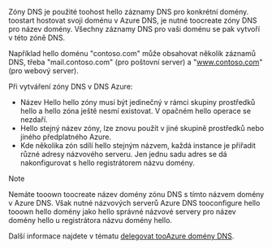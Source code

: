 Zóny DNS je použité toohost hello záznamy DNS pro konkrétní domény. toostart hostovat svoji doménu v Azure DNS, je nutné toocreate zóny DNS pro název domény. Všechny záznamy DNS pro vaši doménu se pak vytvoří v této zóně DNS.

Například hello doménu "contoso.com" může obsahovat několik záznamů DNS, třeba "mail.contoso.com" (pro poštovní server) a "www.contoso.com" (pro webový server).

Při vytváření zóny DNS v DNS Azure:

* Název Hello hello zóny musí být jedinečný v rámci skupiny prostředků hello a hello zóna ještě nesmí existovat. V opačném hello operace se nezdaří.
* Hello stejný název zóny, lze znovu použít v jiné skupině prostředků nebo jiného předplatného Azure.
* Kde několika zón sdílí hello stejným názvem, každá instance je přiřadit různé adresy názvového serveru. Jen jednu sadu adres se dá nakonfigurovat s hello registrátorem názvu domény.

> [!NOTE]
> Nemáte tooown toocreate název domény zónu DNS s tímto názvem domény v Azure DNS. Však nutné názvových serverů Azure DNS tooconfigure hello tooown hello domény jako hello správné názvové servery pro název domény hello u registrátora názvu domény hello.
> 
> Další informace najdete v tématu [delegovat tooAzure domény DNS](../articles/dns/dns-domain-delegation.md).
